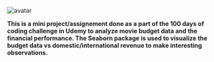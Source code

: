 ![avatar](https://github.com/Dorcatz123/Linear-regression-and-Visualization-using-Seaborn-to-analyze-movie-data/assets/120886051/8ec94d53-1183-4d9d-afd8-7b12280fdd46)

**This is a mini project/assignement done as a part of the 100 days of coding challenge in Udemy to analyze movie budget data and the financial performance. The Seaborn package is used to visualize the budget data vs domestic/international revenue to make interesting observations.**


